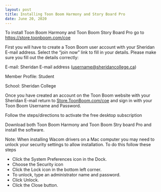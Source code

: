 ```yaml
---
layout: post
title: Installing Toon Boom Harmony and Story Board Pro  
date: June 20, 2020
--- 
```

To install Toon Boom Harmony and Toon Boom Story Board Pro go to https://store.toonboom.com/coe 

First you will have to create a Toon Boom user account with your Sheridan E-mail address. Select the “join now” link to fill in your details.  Please make sure you fill out the details correctly: 

E-mail: Sheridan E-mail address (username@sheridancollege.ca) 

Member Profile: Student  

School: Sheridan College  

Once you have created an account on the Toon Boom website with your Sheridan E-mail return to [Store.ToonBoom.com/coe](https://store.toonboom.com/coe) and sign in with your Toon Boom Username and Password.   

Follow the steps/directions to activate the free desktop subscription

Download both Toon Boom Harmony and Toon Boom Stry board Pro and install the software. 

Note: When installing Wacom drivers on a Mac computer you may need to unlock your security settings to allow installation.  To do this follow these steps  
* Click the System Preferences icon in the Dock.  
* Choose the Security icon  
* Click the Lock icon in the bottom left corner.   
* To unlock, type an administrator name and password.  
* Click Unlock.  
* Click the Close button.  
